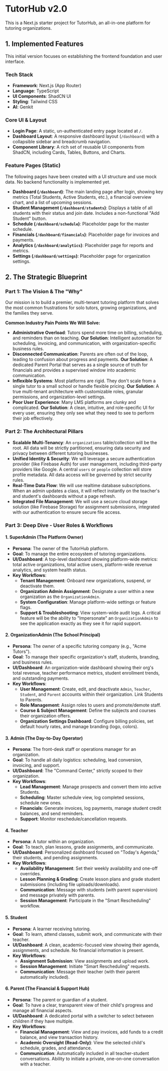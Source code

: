 # TutorHub v2.0

This is a Next.js starter project for TutorHub, an all-in-one platform for tutoring organizations.

## 1. Implemented Features

This initial version focuses on establishing the frontend foundation and user interface.

### Tech Stack
- **Framework**: Next.js (App Router)
- **Language**: TypeScript
- **UI Components**: ShadCN UI
- **Styling**: Tailwind CSS
- **AI**: Genkit

### Core UI & Layout
- **Login Page**: A static, un-authenticated entry page located at `/`.
- **Dashboard Layout**: A responsive dashboard layout (`/dashboard`) with a collapsible sidebar and breadcrumb navigation.
- **Component Library**: A rich set of reusable UI components from ShadCN, including Cards, Tables, Buttons, and Charts.

### Feature Pages (Static)
The following pages have been created with a UI structure and use mock data. No backend functionality is implemented yet.
- **Dashboard (`/dashboard`)**: The main landing page after login, showing key metrics (Total Students, Active Students, etc.), a financial overview chart, and a list of upcoming sessions.
- **Student Management (`/dashboard/students`)**: Displays a table of all students with their status and join date. Includes a non-functional "Add Student" button.
- **Schedule (`/dashboard/schedule`)**: Placeholder page for the master schedule.
- **Financials (`/dashboard/financials`)**: Placeholder page for invoices and payments.
- **Analytics (`/dashboard/analytics`)**: Placeholder page for reports and metrics.
- **Settings (`/dashboard/settings`)**: Placeholder page for organization settings.

## 2. The Strategic Blueprint

### Part 1: The Vision & The "Why"
Our mission is to build a premier, multi-tenant tutoring platform that solves the most common frustrations for solo tutors, growing organizations, and the families they serve.

**Common Industry Pain Points We Will Solve:**
*   **Administrative Overload**: Tutors spend more time on billing, scheduling, and reminders than on teaching. **Our Solution**: Intelligent automation for scheduling, invoicing, and communication, with organization-specific business rules.
*   **Disconnected Communication**: Parents are often out of the loop, leading to confusion about progress and payments. **Our Solution**: A dedicated Parent Portal that serves as a single source of truth for financials and provides a supervised window into academic communication.
*   **Inflexible Systems**: Most platforms are rigid. They don't scale from a single tutor to a small school or handle flexible pricing. **Our Solution**: A true multi-tenant architecture with customizable roles, granular permissions, and organization-level settings.
*   **Poor User Experience**: Many LMS platforms are clunky and complicated. **Our Solution**: A clean, intuitive, and role-specific UI for every user, ensuring they only see what they need to see to perform their job effectively.

### Part 2: The Architectural Pillars
*   **Scalable Multi-Tenancy**: An `organizations` table/collection will be the root. All data will be strictly partitioned, ensuring data security and privacy between different tutoring businesses.
*   **Unified Identity & Security**: We will leverage a secure authentication provider (like Firebase Auth) for user management, including third-party providers like Google. A central `users` or `people` collection will store profile metadata. All data access will be governed by strict security rules.
*   **Real-Time Data Flow**: We will use realtime database subscriptions. When an admin updates a class, it will reflect instantly on the teacher's and student's dashboards without a page refresh.
*   **Integrated File Management**: We will use a secure cloud storage solution (like Firebase Storage) for assignment submissions, integrated with our authentication to ensure secure file access.

### Part 3: Deep Dive - User Roles & Workflows

#### 1. SuperAdmin (The Platform Owner)
*   **Persona**: The owner of the TutorHub platform.
*   **Goal**: To manage the entire ecosystem of tutoring organizations.
*   **UI/Dashboard**: A top-level dashboard showing platform-wide metrics: total active organizations, total active users, platform-wide revenue analytics, and system health status.
*   **Key Workflows**:
    *   **Tenant Management**: Onboard new organizations, suspend, or deactivate them.
    *   **Organization Admin Assignment**: Designate a user within a new organization as the `OrganizationAdmin`.
    *   **System Configuration**: Manage platform-wide settings or feature flags.
    *   **Support & Troubleshooting**: View system-wide audit logs. A critical feature will be the ability to "Impersonate" an `OrganizationAdmin` to see the application exactly as they see it for rapid support.

#### 2. OrganizationAdmin (The School Principal)
*   **Persona**: The owner of a specific tutoring company (e.g., "Acme Tutors").
*   **Goal**: To manage their specific organization's staff, students, branding, and business rules.
*   **UI/Dashboard**: An organization-wide dashboard showing their org's total revenue, teacher performance metrics, student enrollment trends, and outstanding payments.
*   **Key Workflows**:
    *   **User Management**: Create, edit, and deactivate `Admin`, `Teacher`, `Student`, and `Parent` accounts within their organization. Link Students to Parents.
    *   **Role Management**: Assign roles to users and promote/demote staff.
    *   **Course & Subject Management**: Define the subjects and courses their organization offers.
    *   **Organization Settings Dashboard**: Configure billing policies, set default hourly rates, and manage branding (logo, colors).

#### 3. Admin (The Day-to-Day Operator)
*   **Persona**: The front-desk staff or operations manager for an organization.
*   **Goal**: To handle all daily logistics: scheduling, lead conversion, invoicing, and support.
*   **UI/Dashboard**: The "Command Center," strictly scoped to their organization.
*   **Key Workflows**:
    *   **Lead Management**: Manage prospects and convert them into active Students.
    *   **Scheduling**: Master schedule view, log completed sessions, schedule new ones.
    *   **Financials**: Generate invoices, log payments, manage student credit balances, and send reminders.
    *   **Support**: Monitor reschedule/cancellation requests.

#### 4. Teacher
*   **Persona**: A tutor within an organization.
*   **Goal**: To teach, plan lessons, grade assignments, and communicate.
*   **UI/Dashboard**: Personalized dashboard focused on "Today's Agenda," their students, and pending assignments.
*   **Key Workflows**:
    *   **Availability Management**: Set their weekly availability and one-off overrides.
    *   **Lesson Planning & Grading**: Create lesson plans and grade student submissions (including file uploads/downloads).
    *   **Communication**: Message with students (with parent supervision) and message privately with parents.
    *   **Session Management**: Participate in the "Smart Rescheduling" workflow.

#### 5. Student
*   **Persona**: A learner receiving tutoring.
*   **Goal**: To learn, attend classes, submit work, and communicate with their teacher.
*   **UI/Dashboard**: A clean, academic-focused view showing their agenda, assignments, and schedule. No financial information is present.
*   **Key Workflows**:
    *   **Assignment Submission**: View assignments and upload work.
    *   **Session Management**: Initiate "Smart Rescheduling" requests.
    *   **Communication**: Message their teacher (with their parent automatically included).

#### 6. Parent (The Financial & Support Hub)
*   **Persona**: The parent or guardian of a student.
*   **Goal**: To have a clear, transparent view of their child's progress and manage all financial aspects.
*   **UI/Dashboard**: A dedicated portal with a switcher to select between children if they have multiple.
*   **Key Workflows**:
    *   **Financial Management**: View and pay invoices, add funds to a credit balance, and view transaction history.
    *   **Academic Oversight (Read-Only)**: View the selected child's schedule, grades, and attendance.
    *   **Communication**: Automatically included in all teacher-student conversations. Ability to initiate a private, one-on-one conversation with a teacher.
